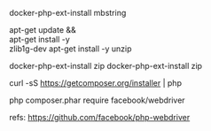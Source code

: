 

docker-php-ext-install mbstring

 apt-get update && \
    apt-get install -y \
        zlib1g-dev
    apt-get install -y unzip
         
 docker-php-ext-install zip 
 docker-php-ext-install zip 
     

curl -sS https://getcomposer.org/installer | php

php composer.phar require facebook/webdriver



refs:
https://github.com/facebook/php-webdriver